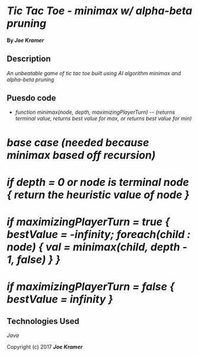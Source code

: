 # _Tic Tac Toe - minimax w/ alpha-beta pruning_

#### By _**Joe Kramer**_

## Description

_An unbeatable game of tic tac toe built using AI algorithm minimax and alpha-beta pruning_

## Puesdo code

* _function minimax(node, depth, maximizingPlayerTurn) -- (returns terminal value, returns best value for max, or returns best value for min)_
# _base case (needed because minimax based off recursion)_
# _if depth = 0 or node is terminal node { return the heuristic value of node }_
# _if maximizingPlayerTurn = true { bestValue = -infinity; foreach(child : node) { val = minimax(child, depth - 1, false) } }_
# _if maximizingPlayerTurn = false { bestValue = infinity }_

<!-- ## Specs
* _See a list of all barbers_
* _Select a barber and see their details, and list of clients that belong to them_
* _Need to add new barbers to system_
* _Need to update barbers details_
* _Need to add new clients to barber_
* _Need to update client and styliest details_
* _Delete client and barber_

## Database Setup
* _In PSQL_
* _CREATE DATABASE hair_salon;_
* _\c hair_salon;_
* _CREATE TABLE stylists (id serial PRIMARY KEY, name varchar, details varchar);_
* _CREATE TABLE clients (id serial PRIMARY KEY, stylistId int, name varchar, details varchar);_ -->

## Technologies Used

_Java_

Copyright (c) 2017 **_Joe Kramer_**
